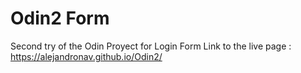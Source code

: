 # Odin2 Form
Second try of the Odin Proyect for Login Form
Link to the live page : https://alejandronav.github.io/Odin2/
